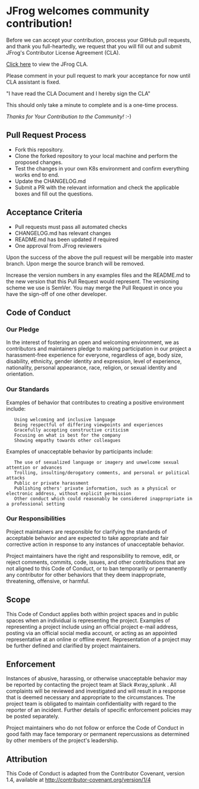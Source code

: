 # JFrog welcomes community contribution!

Before we can accept your contribution, process your GitHub pull requests, and thank you full-heartedly, we request that you will fill out and submit JFrog's Contributor License Agreement (CLA).

[Click here](https://gist.github.com/jfrog-ecosystem/7d4fbeaac18edbd3cfc38831125acbb3) to view the JFrog CLA.

Please comment in your pull request to mark your acceptance for now until CLA assistant is fixed.

"I have read the CLA Document and I hereby sign the CLA"

This should only take a minute to complete and is a one-time process.

*Thanks for Your Contribution to the Community!* :-)

## Pull Request Process ##

- Fork this repository.
- Clone the forked repository to your local machine and perform the proposed changes. 
- Test the changes in your own K8s environment and confirm everything works end to end.
- Update the CHANGELOG.md
- Submit a PR with the relevant information and check the applicable boxes and fill out the questions.

## Acceptance Criteria ##

- Pull requests must pass all automated checks
- CHANGELOG.md has relevant changes
- README.md has been updated if required
- One approval from JFrog reviewers

Upon the success of the above the pull request will be mergable into master branch. Upon merge the source branch will be removed.

Increase the version numbers in any examples files and the README.md to the new version that this Pull Request would represent. The versioning scheme we use is SemVer.
You may merge the Pull Request in once you have the sign-off of one other developer.
 
## Code of Conduct
### Our Pledge
 
In the interest of fostering an open and welcoming environment, we as contributors and maintainers pledge to making participation in our project a harassment-free experience for everyone, regardless of age, body size, disability, ethnicity, gender identity and expression, level of experience, nationality, personal appearance, race, religion, or sexual identity and orientation.
 
### Our Standards
 
Examples of behavior that contributes to creating a positive environment include:
```
   Using welcoming and inclusive language
   Being respectful of differing viewpoints and experiences
   Gracefully accepting constructive criticism
   Focusing on what is best for the company
   Showing empathy towards other colleagues
```

Examples of unacceptable behavior by participants include:
 
```
   The use of sexualized language or imagery and unwelcome sexual attention or advances
   Trolling, insulting/derogatory comments, and personal or political attacks
   Public or private harassment
   Publishing others' private information, such as a physical or electronic address, without explicit permission
   Other conduct which could reasonably be considered inappropriate in a professional setting
```

### Our Responsibilities
 
Project maintainers are responsible for clarifying the standards of acceptable behavior and are expected to take appropriate and fair corrective action in response to any instances of unacceptable behavior.
 
Project maintainers have the right and responsibility to remove, edit, or reject comments, commits, code, issues, and other contributions that are not aligned to this Code of Conduct, or to ban temporarily or permanently any contributor for other behaviors that they deem inappropriate, threatening, offensive, or harmful.
 
## Scope
 
This Code of Conduct applies both within project spaces and in public spaces when an individual is representing the project. Examples of representing a project include using an official project e-mail address, posting via an official social media account, or acting as an appointed representative at an online or offline event. Representation of a project may be further defined and clarified by project maintainers.
 
## Enforcement
 
Instances of abusive, harassing, or otherwise unacceptable behavior may be reported by contacting the project team at Slack #xray_splunk .  All complaints will be reviewed and investigated and will result in a response that is deemed necessary and appropriate to the circumstances. The project team is obligated to maintain confidentiality with regard to the reporter of an incident. Further details of specific enforcement policies may be posted separately.
 
Project maintainers who do not follow or enforce the Code of Conduct in good faith may face temporary or permanent repercussions as determined by other members of the project's leadership.
 
## Attribution
 
This Code of Conduct is adapted from the Contributor Covenant, version 1.4, available at http://contributor-covenant.org/version/1/4
